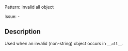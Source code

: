 Pattern: Invalid all object

Issue: -

## Description

Used when an invalid (non-string) object occurs in `__all__`.